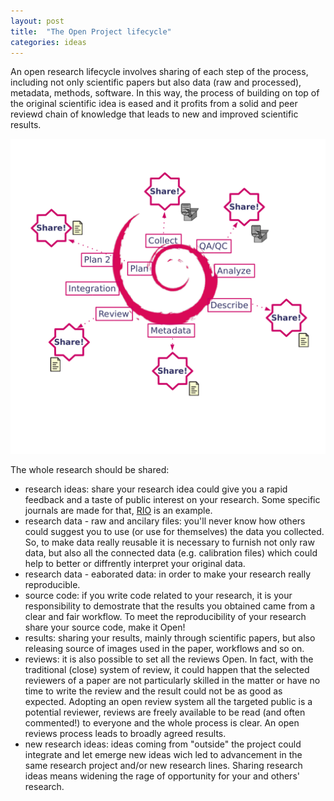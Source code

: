 ```yaml
---
layout: post
title:  "The Open Project lifecycle"
categories: ideas
---
```

An open research lifecycle involves sharing of each step of the process, including not only scientific papers but also data (raw and processed), metadata, methods, software. In this way, the process of building on top of the original scientific idea is eased and it profits from a solid and peer reviewd chain of knowledge that leads to new and improved scientific results.

![spirale](/imgs/spirale.png)

The whole research should be shared: 
* research ideas: share your research idea could give you a rapid feedback and a taste of public interest on your research. Some specific journals are made for that, [RIO][rio] is an example.
* research data - raw and ancilary files: you'll never know how others could suggest you to use (or use for themselves) the data you collected. So, to make data really reusable it is necessary to furnish not only raw data, but also all the connected data (e.g. calibration files) which could help to better or diffrently interpret your original data.
* research data - eaborated data: in order to make your research really reproducible.
* source code: if you write code related to your research, it is your responsibility to demostrate that the results you obtained came from a clear and fair workflow. To meet the reproducibility of your research share your source code, make it Open!
* results: sharing your results, mainly through scientific papers, but also releasing source of images used in the paper, workflows and so on.
* reviews: it is also possible to set all the reviews Open. In fact, with the traditional (close) system of review, it could happen that the selected reviewers of a paper are not particularly skilled in the matter or have no time to write the review and the result could not be as good as expected. Adopting an open review system all the targeted public is a potential reviewer, reviews are freely available to be read (and often commented!) to everyone and the whole process is clear. An open reviews process leads to broadly agreed results.
* new research ideas: ideas coming from "outside" the project could integrate and let emerge new ideas wich led to advancement in the same research project and/or new research lines. Sharing research ideas means widening the rage of opportunity for your and others' research.


[rio]: http://riojournal.com/

